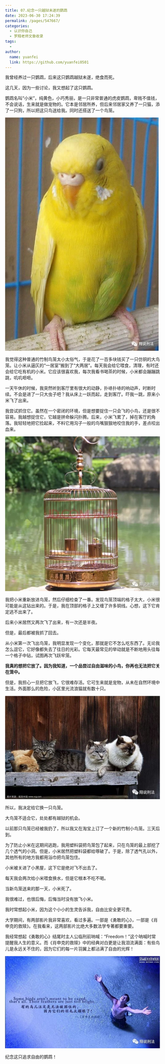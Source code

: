 ```yaml
---
title: 07.纪念一只越狱未遂的鹦鹉
date: 2023-06-30 17:24:39
permalink: /pages/547667/
categories:
  - 认识你自己
  - 罗翔老师文章收录
tags:
  - 
author: 
  name: yuanfei
  link: https://github.com/yuanfei0501
---
```


我曾经养过一只鹦鹉，后来这只鹦鹉越狱未遂，绝食而死。

这几天，因为一些讨论，我又想起了这只鹦鹉。

鹦鹉名叫“小米”，纯黄色，小巧秀丽，是一只非常普通的虎皮鹦鹉，卑贱不值钱，不会说话，生来就是做宠物的。它本是邻居所养，但后来邻居家又养了一只猫，添了一只狗，所以把这只鸟送给我。同时还搭送了一个鸟笼。

![图片](./pic/yw.jpg)



我觉得这种普通的竹制鸟笼太小太俗气，于是花了一百多块钱买了一只仿铜的大鸟笼。让小米从逼仄的“一居室”搬到了“大两居”。每天我会给它喂食，清理，有时还会给它吃有机的小米。它应该很喜欢我，每次我看书喝茶的时候，小米都会蹦蹦跳跳，叽叽咂咂。

一天午休的时候，我突然听到客厅里有很大的动静，扑哧扑哧的响动声，时断时续。不会是进了一只大虫子吧？我从床上一跃而起，走到客厅。吓我一跳，原来小米飞了出来。

我尝试抓住它。虽然在一个密闭的环境，但是想要捉住一只会飞的小鸟，还是很不容易。我越想捉住它，它越是拼命躲闪扑腾。后来，小米飞累了，掉在客厅的角落。我轻轻地把它捡起来，不料它用沟子一般的鸟嘴狠狠地咬住我的手，差点咬出血来。

![图片](./pic/lz.jpg)



我把小米重新放进鸟笼，然后仔细检查了一番。发现鸟笼顶端的格子太大，小米很可能是从这钻出来的。于是，我在顶部的格子上又缠了许多铜线。心想，这下它肯定逃不出来了。

后来小米居然又两次飞了出来，有一次还是半夜。

但是，最后都被我抓了回去。

从小米第一次飞出鸟笼，我明显发现一个变化，那就是它不怎么吃东西了。无论我怎么逗它，它好像都失去了往日的光彩。它每天最常见的举动就是不断地用头往每一个格子中钻，试图再次飞跃牢笼。

**我真的想把它放了。因为我知道，一个品尝过自由滋味的小鸟，你再也无法把它关在笼中。**

但是，我担心一旦把它放飞，它很难存活。它可生来就是宠物，从未在自然环境中生活。外面那么的危险，小区里光流浪猫就有数十只。

![图片](./pic/snipaste20220523_100418-8117090.jpg)



所以，我决定给它换一只鸟笼。

大鸟笼不适合它，处处都有越狱的机会。

以前那只鸟笼已经被我扔了，所以我又在淘宝上订了一个新的竹制小鸟笼。三天后到。

为了防止小米在这期间逃跑，我用塑料袋把鸟笼包了起来，只在鸟笼的最上部挖了几个透气的小洞。但是，小米居然把塑料袋都给啄破了。于是，除了透气孔以外，其他所有的地方我都用浴巾把鸟笼包住。

小米被关进了小黑屋，这下它是绝对飞不出去了。

每天我会两次给小米喂食换水，但是它根本不吃不喝。

当新鸟笼送来的那一天，小米死了。

我很难过，也很后悔，后悔当时没有放飞小米。

我时常想起小米，因为这个小小的生灵告诉我，自由比安全更可贵。

大学期间，有两部影片我非常喜欢，看过多遍。一部是《勇敢的心》，一部是《肖申克的救赎》。在我看来，这两部影片比绝大多数法学专著都要重要。

我经常想起《勇敢的心》结尾时主人公临刑前呐喊：“Freedom！”这个呐喊时常提醒我人生的意义。而《肖申克的救赎》中的经典对白更是让我泪流满面：有些鸟儿是永远关不住的，因为它们的每一片羽翼上都沾满了自由的光辉！

![图片](./pic/snipaste20220523_100513-8117090.jpg)



纪念这只追求自由的鹦鹉！
